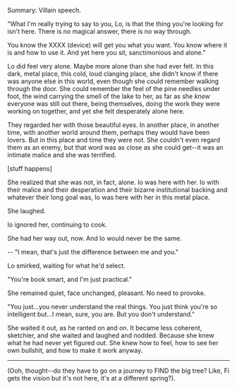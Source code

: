 Summary: Villain speech.

"What I'm really trying to say to you, Lo, is that the thing you're looking for isn't here.  There is no magical answer, there is no way through.  

You know the XXXX (device) will get you what you want.  You know where it is and how to use it.  And yet here you sit, sanctimonious and alone."

Lo did feel very alone.  Maybe more alone than she had ever felt.  In this dark, metal place, this cold, loud clanging place, she didn't know if there was anyone else in this world, even though she could remember walking through the door. She could remember the feel of the pine needles under foot, the wind carrying the smell of the lake to her, as far as she *knew* everyone was still out there, being themselves, doing the work they were working on together, and yet she felt desperately alone here. 

They regarded her with those beautiful eyes.  In another place, in another time, with another world around them, perhaps they would have been lovers. But in this place and time they were not.  She couldn't even regard them as an enemy, but that word was as close as she could get--it was an intimate malice and she was terrified.


[stuff happens]

She realized that she was not, in fact, alone. Io was here with her.  Io with their malice and their desperation and their bizarre institutional backing and whatever their long goal was, Io was here with her in this metal place.

She laughed. 

Io ignored her, continuing to cook. 

She had her way out, now.  And Io would never be the same. 

--
"I mean, that's just the difference between me and you."

Lo smirked, waiting for what he'd select. 

"You're book smart, and I'm just practical."  

She remained quiet, face unchanged, pleasant.  No need to provoke. 

"You just...you never understand the real things. You just think you're so intelligent but...I mean, sure, you are. But you don't understand."

She waited it out, as he ranted on and on. It became less coherent, sketchier, and she waited and laughed and nodded. Because she knew what he had never yet figured out. She knew how to feel, how to see her own bullshit, and how to make it work anyway.  

---

(Ooh, thought--do they have to go on a journey to FIND the big tree? Like, Fi gets the vision but it's not here, it's at a different spring?). 

